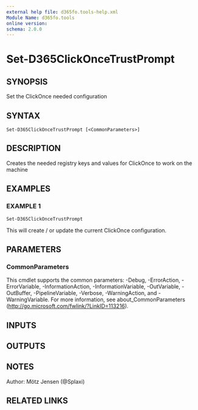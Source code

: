 ```yaml
---
external help file: d365fo.tools-help.xml
Module Name: d365fo.tools
online version:
schema: 2.0.0
---
```


# Set-D365ClickOnceTrustPrompt

## SYNOPSIS
Set the ClickOnce needed configuration

## SYNTAX

```
Set-D365ClickOnceTrustPrompt [<CommonParameters>]
```

## DESCRIPTION
Creates the needed registry keys and values for ClickOnce to work on the machine

## EXAMPLES

### EXAMPLE 1
```
Set-D365ClickOnceTrustPrompt
```

This will create / or update the current ClickOnce configuration.

## PARAMETERS

### CommonParameters
This cmdlet supports the common parameters: -Debug, -ErrorAction, -ErrorVariable, -InformationAction, -InformationVariable, -OutVariable, -OutBuffer, -PipelineVariable, -Verbose, -WarningAction, and -WarningVariable.
For more information, see about_CommonParameters (http://go.microsoft.com/fwlink/?LinkID=113216).

## INPUTS

## OUTPUTS

## NOTES
Author: Mötz Jensen (@Splaxi)

## RELATED LINKS
